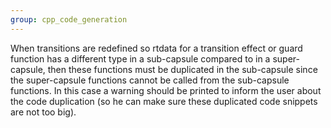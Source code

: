 ```yaml
---
group: cpp_code_generation
---
```

When transitions are redefined so rtdata for a transition effect or guard function has a different type in a sub-capsule compared to in a super-capsule, then these functions must be duplicated in the sub-capsule since the super-capsule functions cannot be called from the sub-capsule functions. In this case a warning should be printed to inform the user about the code duplication (so he can make sure these duplicated code snippets are not too big).
